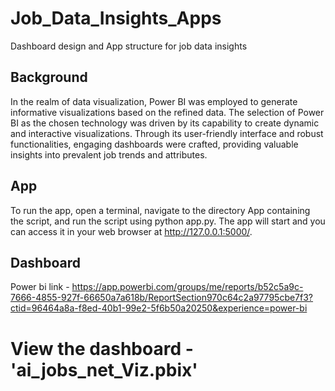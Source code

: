 # Job_Data_Insights_Apps
Dashboard design  and App structure  for job data insights

## Background
In the realm of data visualization, Power BI was employed to generate informative visualizations based on the refined data. The selection of Power BI as the chosen technology was driven by its capability to create dynamic and interactive visualizations. Through its user-friendly interface and robust functionalities, engaging dashboards were crafted, providing valuable insights into prevalent job trends and attributes.

## App
To run the app, open a terminal, navigate to the directory App containing the  script, and run the script using python app.py. The app will start and you can access it in your web browser at http://127.0.0.1:5000/.

## Dashboard
Power bi link - https://app.powerbi.com/groups/me/reports/b52c5a9c-7666-4855-927f-66650a7a618b/ReportSection970c64c2a97795cbe7f3?ctid=96464a8a-f8ed-40b1-99e2-5f6b50a20250&experience=power-bi
# View the dashboard - 'ai_jobs_net_Viz.pbix'
